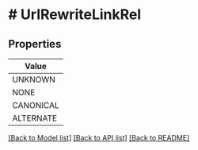 # # UrlRewriteLinkRel


## Properties



| Value |
------------ |
UNKNOWN|&#39;LinkRel_UNKNOWN&#39;
NONE|&#39;LinkRel_NONE&#39;
CANONICAL|&#39;LinkRel_CANONICAL&#39;
ALTERNATE|&#39;LinkRel_ALTERNATE&#39;

[[Back to Model list]](../../README.md#models) [[Back to API list]](../../README.md#endpoints) [[Back to README]](../../README.md)